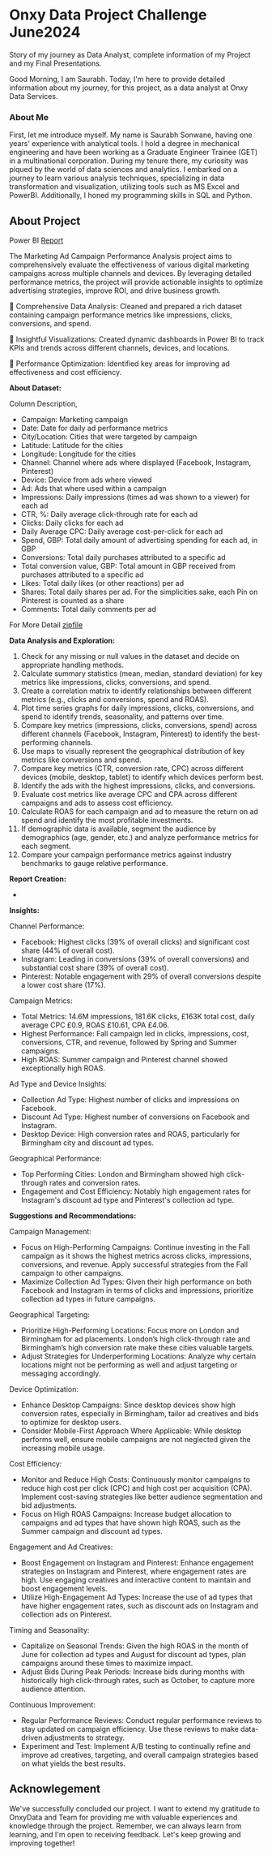 # Onxy Data Project Challenge June2024
Story of my journey as Data Analyst, complete information of my Project and my Final Presentations.

Good Morning, I am Saurabh. Today, I'm here to provide detailed information about my journey, for this project, as a data analyst at Onxy Data Services.
### About Me
First, let me introduce myself. My name is Saurabh Sonwane, having one years' experience with analytical tools. I hold a degree in mechanical engineering and have been working as a Graduate Engineer Trainee (GET) in a multinational corporation. During my tenure there, my curiosity was piqued by the world of data sciences and analytics. I embarked on a journey to learn various analysis techniques, specializing in data transformation and visualization, utilizing tools such as MS Excel and PowerBI. Additionally, I honed my programming skills in SQL and Python.

## About Project

Power BI [Report](https://app.powerbi.com/view?r=eyJrIjoiNjU4MjcxMmMtZGYyMi00OTU0LTkwZGYtMjU4MGRlMWNhNTI3IiwidCI6ImRmODY3OWNkLWE4MGUtNDVkOC05OWFjLWM4M2VkN2ZmOTVhMCJ9&pageName=3627ac70ced5430791dc)


The Marketing Ad Campaign Performance Analysis project aims to comprehensively evaluate the effectiveness of various digital marketing campaigns across multiple channels and devices. By leveraging detailed performance metrics, the project will provide actionable insights to optimize advertising strategies, improve ROI, and drive business growth.

🔹 Comprehensive Data Analysis: Cleaned and prepared a rich dataset containing campaign performance metrics like impressions, clicks, conversions, and spend.

🔹 Insightful Visualizations: Created dynamic dashboards in Power BI to track KPIs and trends across different channels, devices, and locations.

🔹 Performance Optimization: Identified key areas for improving ad effectiveness and cost efficiency.

**About Dataset:**

Column Description,
- Campaign:	Marketing campaign 
- Date:	Date for daily ad performance metrics
- City/Location:	Cities that were targeted by campaign
- Latitude:	Latitude for the cities
- Longitude:	Longitude for the cities
- Channel:	Channel where ads where displayed (Facebook, Instagram, Pinterest)
- Device:	Device from ads where viewed
- Ad:	Ads that where used within a campaign
- Impressions:	Daily impressions (times ad was shown to a viewer) for each ad
- CTR, %:	Daily average click-through rate for each ad
- Clicks:	Daily clicks for each ad
- Daily Average CPC:	Daily average cost-per-click for each ad
- Spend, GBP:	Total daily amount of advertising spending for each ad, in GBP
- Conversions:	Total daily purchases attributed to a specific ad
- Total conversion value, GBP:	Total amount in GBP received from purchases attributed to a specific ad
- Likes:	Total daily likes (or other reactions) per ad 
- Shares:	Total daily shares per ad. For the simplicities sake, each Pin on Pinterest is counted as a share
- Comments:	Total daily comments per ad 

For More Detail [zipfile](https://github.com/SSonwane26/DataProjectChallenges/blob/main/June%202024%20-%20Marketing%20Campaign/Onyx_Data_DataDNA_Challenge_June_2024.zip)

**Data Analysis and Exploration:**

1. Check for any missing or null values in the dataset and decide on appropriate handling methods.
2. Calculate summary statistics (mean, median, standard deviation) for key metrics like impressions, clicks, conversions, and spend.
3. Create a correlation matrix to identify relationships between different metrics (e.g., clicks and conversions, spend and ROAS).
4. Plot time series graphs for daily impressions, clicks, conversions, and spend to identify trends, seasonality, and patterns over time.
5. Compare key metrics (impressions, clicks, conversions, spend) across different channels (Facebook, Instagram, Pinterest) to identify the best-performing channels.
6. Use maps to visually represent the geographical distribution of key metrics like conversions and spend.
7. Compare key metrics (CTR, conversion rate, CPC) across different devices (mobile, desktop, tablet) to identify which devices perform best.
8. Identify the ads with the highest impressions, clicks, and conversions.
9. Evaluate cost metrics like average CPC and CPA across different campaigns and ads to assess cost efficiency.
10. Calculate ROAS for each campaign and ad to measure the return on ad spend and identify the most profitable investments.
11. If demographic data is available, segment the audience by demographics (age, gender, etc.) and analyze performance metrics for each segment.
12. Compare your campaign performance metrics against industry benchmarks to gauge relative performance.

**Report Creation:**

-

**Insights:**

Channel Performance:
  - Facebook: Highest clicks (39% of overall clicks) and significant cost share (44% of overall cost).
  - Instagram: Leading in conversions (39% of overall conversions) and substantial cost share (39% of overall cost).
  - Pinterest: Notable engagement with 29% of overall conversions despite a lower cost share (17%).

  Campaign Metrics:
  - Total Metrics: 14.6M impressions, 181.6K clicks, £163K total cost, daily average CPC £0.9, ROAS £10.61, CPA £4.06.
  - Highest Performance: Fall campaign led in clicks, impressions, cost, conversions, CTR, and revenue, followed by Spring and Summer campaigns.
  - High ROAS: Summer campaign and Pinterest channel showed exceptionally high ROAS.

  Ad Type and Device Insights:
  - Collection Ad Type: Highest number of clicks and impressions on Facebook.
  - Discount Ad Type: Highest number of conversions on Facebook and Instagram.
  - Desktop Device: High conversion rates and ROAS, particularly for Birmingham city and discount ad types.

  Geographical Performance:
  - Top Performing Cities: London and Birmingham showed high click-through rates and conversion rates.
  - Engagement and Cost Efficiency: Notably high engagement rates for Instagram's discount ad type and Pinterest's collection ad type.

**Suggestions and Recommendations:**

Campaign Management:
- Focus on High-Performing Campaigns: Continue investing in the Fall campaign as it shows the highest metrics across clicks, impressions, conversions, and revenue. Apply successful strategies from the Fall campaign to other campaigns.
- Maximize Collection Ad Types: Given their high performance on both Facebook and Instagram in terms of clicks and impressions, prioritize collection ad types in future campaigns.

Geographical Targeting:
- Prioritize High-Performing Locations: Focus more on London and Birmingham for ad placements. London’s high click-through rate and Birmingham’s high conversion rate make these cities valuable targets.
- Adjust Strategies for Underperforming Locations: Analyze why certain locations might not be performing as well and adjust targeting or messaging accordingly.

Device Optimization:
- Enhance Desktop Campaigns: Since desktop devices show high conversion rates, especially in Birmingham, tailor ad creatives and bids to optimize for desktop users.
- Consider Mobile-First Approach Where Applicable: While desktop performs well, ensure mobile campaigns are not neglected given the increasing mobile usage.

Cost Efficiency:
- Monitor and Reduce High Costs: Continuously monitor campaigns to reduce high cost per click (CPC) and high cost per acquisition (CPA). Implement cost-saving strategies like better audience segmentation and bid adjustments.
- Focus on High ROAS Campaigns: Increase budget allocation to campaigns and ad types that have shown high ROAS, such as the Summer campaign and discount ad types.

Engagement and Ad Creatives:
- Boost Engagement on Instagram and Pinterest: Enhance engagement strategies on Instagram and Pinterest, where engagement rates are high. Use engaging creatives and interactive content to maintain and boost engagement levels.
- Utilize High-Engagement Ad Types: Increase the use of ad types that have higher engagement rates, such as discount ads on Instagram and collection ads on Pinterest.

Timing and Seasonality:
- Capitalize on Seasonal Trends: Given the high ROAS in the month of June for collection ad types and August for discount ad types, plan campaigns around these times to maximize impact.
- Adjust Bids During Peak Periods: Increase bids during months with historically high click-through rates, such as October, to capture more audience attention.

Continuous Improvement:
- Regular Performance Reviews: Conduct regular performance reviews to stay updated on campaign efficiency. Use these reviews to make data-driven adjustments to strategy.
- Experiment and Test: Implement A/B testing to continually refine and improve ad creatives, targeting, and overall campaign strategies based on what yields the best results.

## Acknowlegement
We've successfully concluded our project. I want to extend my gratitude to OnxyData and Team for providing me with valuable experiences and knowledge through the project. Remember, we can always learn from learning, and I'm open to receiving feedback. Let's keep growing and improving together!
